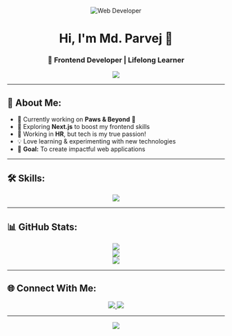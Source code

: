 <p align="center">
  <img src="https://i.ibb.co.com/Hfnzj1vb/github-banner.png" alt="Web Developer">
</p>

<h1 align="center">Hi, I'm Md. Parvej 👋</h1>
<h3 align="center">🚀 Frontend Developer | Lifelong Learner</h3>

<p align="center">
  <img src="https://readme-typing-svg.herokuapp.com?font=Fira+Code&pause=1000&color=F7B93E&center=true&vCenter=true&width=450&lines=Frontend+Developer;React+%7C+Tailwind+%7C+JavaScript;Building+cool+stuff+everyday!" />
</p>

---

## 🚀 About Me:
- 🔭 Currently working on **Paws & Beyond** 🐾  
- 🌱 Exploring **Next.js** to boost my frontend skills  
- 💼 Working in **HR**, but tech is my true passion!  
- 💡 Love learning & experimenting with new technologies  
- 🎯 **Goal:** To create impactful web applications  

---

## 🛠️ Skills:
<p align="center">
  <img src="https://skillicons.dev/icons?i=react,js,html,css,tailwind,nodejs,mongodb,github" />
</p>

---

## 📊 GitHub Stats:
<p align="center">
  <img src="https://github-readme-streak-stats.herokuapp.com/?user=Parvej101&theme=radical&hide_border=true" />
  <br>
  <img src="https://github-readme-stats.vercel.app/api?username=Parvej101&show_icons=true&theme=radical&count_private=true" />
  <br>
  <img src="https://github-readme-stats.vercel.app/api/top-langs/?username=Parvej101&layout=compact&theme=radical" />
</p>

---

## 🌐 Connect With Me:
<p align="center">
  <a href="https://github.com/Parvej101">
    <img src="https://img.shields.io/badge/GitHub-181717?style=for-the-badge&logo=github&logoColor=white" />
  </a>
  <a href="https://www.facebook.com/mhparvej.khan.5">
    <img src="https://img.shields.io/badge/Facebook-1877F2?style=for-the-badge&logo=facebook&logoColor=white" />
  </a>
</p>

---

<p align="center">
  <img src="https://api.vaunt.dev/v1/github/entities/Parvej101/contributions?format=svg&private=true" />
</p>
